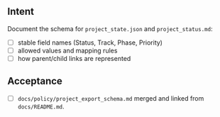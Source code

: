 <!--
title: docs: Phase 1A — exporter snapshot schema
labels: ["docs","CI/CD-phase:phase-1a"]
uid: ci-cd-phase1a-schema
parent_uid: ci-cd-phase1a-epic

mode: create_only
frozen: true
lifecycle: seed_only
-->

## Intent
Document the schema for `project_state.json` and `project_status.md`:
- [ ] stable field names (Status, Track, Phase, Priority)
- [ ] allowed values and mapping rules
- [ ] how parent/child links are represented

## Acceptance
- [ ] `docs/policy/project_export_schema.md` merged and linked from `docs/README.md`.
